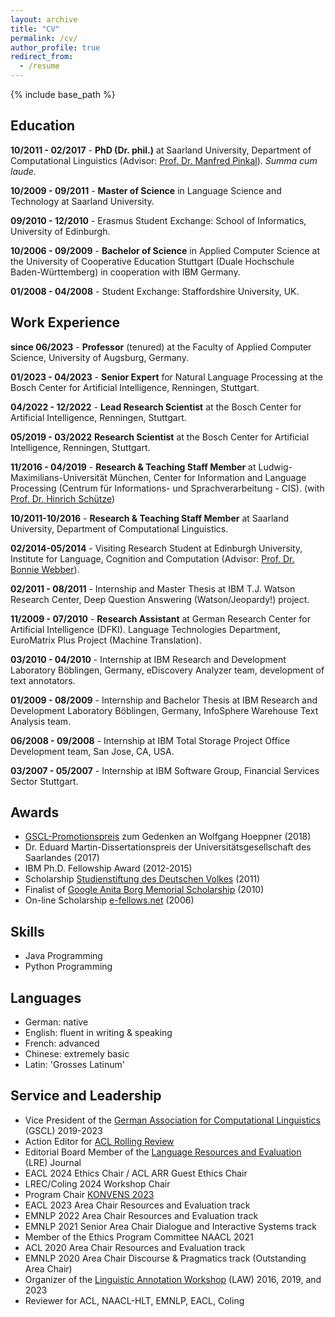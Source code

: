 ```yaml
---
layout: archive
title: "CV"
permalink: /cv/
author_profile: true
redirect_from:
  - /resume
---
```


{% include base_path %}


Education
--------
**10/2011 - 02/2017** -
**PhD (Dr. phil.)** at Saarland University, Department of Computational Linguistics (Advisor: [Prof. Dr. Manfred Pinkal](https://www.coli.uni-saarland.de/~pinkal/en/page.php)). *Summa cum laude.*

**10/2009 - 09/2011** -
**Master of Science** in Language Science and Technology at Saarland University.
 
**09/2010 - 12/2010** -
Erasmus Student Exchange: School of Informatics, University of Edinburgh.

**10/2006 - 09/2009** -
**Bachelor of Science** in Applied Computer Science at the University of Cooperative Education Stuttgart (Duale Hochschule Baden-Württemberg) in cooperation with IBM Germany.

**01/2008 - 04/2008** -
Student Exchange: Staffordshire University, UK.

Work Experience
--------
**since 06/2023** - **Professor** (tenured) at the Faculty of Applied Computer Science, University of Augsburg, Germany.

**01/2023 - 04/2023** - **Senior Expert** for Natural Language Processing at the Bosch Center for Artificial Intelligence, Renningen, Stuttgart.

**04/2022 - 12/2022** - **Lead Research Scientist** at the Bosch Center for Artificial Intelligence, Renningen, Stuttgart.

**05/2019 - 03/2022**
**Research Scientist** at the Bosch Center for Artificial Intelligence, Renningen, Stuttgart.

**11/2016 - 04/2019** -
**Research & Teaching Staff Member** at Ludwig-Maximilians-Universität München, Center for Information and Language Processing (Centrum für Informations- und Sprachverarbeitung - CIS). (with [Prof. Dr. Hinrich Schütze](https://www.cis.uni-muenchen.de/schuetze/))

**10/2011-10/2016** -
**Research & Teaching Staff Member** at Saarland University, Department of Computational Linguistics.

**02/2014-05/2014** -
Visiting Research Student at Edinburgh University, Institute for Language, Cognition and Computation (Advisor: [Prof. Dr. Bonnie Webber](https://homepages.inf.ed.ac.uk/bonnie/)).

**02/2011 - 08/2011** -
Internship and Master Thesis at IBM T.J. Watson Research Center, Deep Question Answering (Watson/Jeopardy!) project.

**11/2009 - 07/2010** -
**Research Assistant** at German Research Center for Artificial Intelligence (DFKI). Language Technologies Department, EuroMatrix Plus Project (Machine Translation).

**03/2010 - 04/2010** -
Internship at IBM Research and Development Laboratory Böblingen, Germany, eDiscovery Analyzer team, development of text annotators.

**01/2009 - 08/2009** -
Internship and Bachelor Thesis at IBM Research and Development Laboratory Böblingen, Germany, InfoSphere Warehouse Text Analysis team.

**06/2008 - 09/2008** -
Internship at IBM Total Storage Project Office Development team, San Jose, CA, USA. 

**03/2007 - 05/2007** -
Internship at IBM Software Group, Financial Services Sector Stuttgart.

Awards
--------
* [GSCL-Promotionspreis](https://gscl.org/en/auszeichnungen) zum Gedenken an Wolfgang Hoeppner (2018)
* Dr. Eduard Martin-Dissertationspreis der Universitätsgesellschaft des Saarlandes (2017)
* IBM Ph.D. Fellowship Award (2012-2015)
* Scholarship [Studienstiftung des Deutschen Volkes](https://www.studienstiftung.de/) (2011)
* Finalist of [Google Anita Borg Memorial Scholarship](https://students.googleblog.com/2010/05/introducing-googles-2010-anita-borg.html) (2010)
* On-line Scholarship [e-fellows.net](https://www.e-fellows.net/) (2006)
  
Skills
--------
* Java Programming
* Python Programming

Languages
--------
* German: native
* English: fluent in writing & speaking
* French: advanced
* Chinese: extremely basic
* Latin: 'Grosses Latinum'
  
Service and Leadership
--------
* Vice President of the [German Association for Computational Linguistics](https://gscl.org) (GSCL) 2019-2023
* Action Editor for [ACL Rolling Review](https://aclrollingreview.org/)
* Editorial Board Member of the [Language Resources and Evaluation](https://www.springer.com/journal/10579) (LRE) Journal
* EACL 2024 Ethics Chair / ACL ARR Guest Ethics Chair
* LREC/Coling 2024 Workshop Chair
* Program Chair [KONVENS 2023](https://www.thi.de/konvens-2023/)
* EACL 2023 Area Chair Resources and Evaluation track
* EMNLP 2022 Area Chair Resources and Evaluation track
* EMNLP 2021 Senior Area Chair Dialogue and Interactive Systems track
* Member of the Ethics Program Committee NAACL 2021
* ACL 2020 Area Chair Resources and Evaluation track
* EMNLP 2020 Area Chair Discourse & Pragmatics track (Outstanding Area Chair)
* Organizer of the [Linguistic Annotation Workshop](https://sigann.github.io/) (LAW) 2016, 2019, and 2023
* Reviewer for ACL, NAACL-HLT, EMNLP, EACL, Coling
